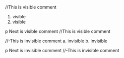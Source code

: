 //This is visible comment
  1. visible
  2. visible

p Next is visible comment //This is visible comment

//-This is invisible comment
  a. invisible
  b. invisible

p Next is invisible comment //-This is invisible comment
